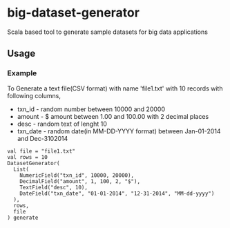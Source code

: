 # big-dataset-generator
Scala based tool to generate sample datasets for big data applications

## Usage

### Example
To Generate a text file(CSV format) with name 'file1.txt' with 10 records with following columns,
* txn_id - random number between 10000 and 20000
* amount - $ amount between 1.00 and 100.00 with 2 decimal places
* desc - random text of lenght 10
* txn_date - random date(in MM-DD-YYYY format) between Jan-01-2014 and Dec-3102014

```
val file = "file1.txt"
val rows = 10
DatasetGenerator(
  List(
    NumericField("txn_id", 10000, 20000),
    DecimalField("amount", 1, 100, 2, "$"),
    TextField("desc", 10),
    DateField("txn_date", "01-01-2014", "12-31-2014", "MM-dd-yyyy")
  ),
  rows,
  file
) generate
```